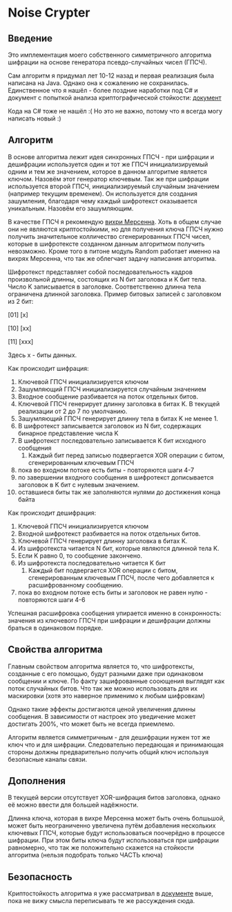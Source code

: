 # Noise Crypter
## Введение
Это имплементация моего собственного симметричного алгоритма шифрации на основе генератора псевдо-случайных чисел (ГПСЧ).

Сам алгоритм я придумал лет 10-12 назад и первая реализация была написана на Java. Однако она к сожалению не сохранилась.
Единственное что я нашёл - более поздние наработки под C# и документ с попыткой анализа криптографической стойкости:
[документ](https://docs.google.com/document/d/1MI2j9nXyF6v-li8H46Dzcm_RTsFH2muz8ekCamvwotg/edit)

Кода на C# тоже не нашёл :( Но это не важно, потому что я всегда могу написать новый :)


## Алгоритм
В основе алгоритма лежит идея синхронных ГПСЧ - при шифрации и дешифрации используется один и тот же ГПСЧ инициализируемый одним и тем же значением, которое в данном алгоритме является ключом. Назовём этот генератор ключевым. Так же при шифрации используется второй ГПСЧ, инициализируемый случайным значением (например текущим временем). Он используется для создания зашумления, благодаря чему каждый шифротекст оказывается уникальным. Назовём его зашумляющим.

В качестве ГПСЧ я рекомендую [вихри Мерсенна](https://ru.wikipedia.org/wiki/%D0%92%D0%B8%D1%85%D1%80%D1%8C_%D0%9C%D0%B5%D1%80%D1%81%D0%B5%D0%BD%D0%BD%D0%B0). Хоть в общем случае они не являются криптостойкими, но для получения ключа ГПСЧ нужно получить значительное колличество сгенерированных ГПСЧ чисел, которые в шифротексте созданном данным алгоритмом получить невозможно.
Кроме того в питоне модуль Random работает именно на вихрях Мерсенна, что так же облегчает задачу написания алгоритма.

Шифротекст представляет собой последовательность кадров произвольной длинны, состоящих из N бит заголовка и K бит тела. Число K записывается в заголовке. Соответственно длинна тела ограничена длинной заголовка.
Пример битовых записей с заголовком из 2 бит:

[01] [x]

[10] [xx]

[11] [xxx]

Здесь x - биты данных.

Как происходит шифрация:
1. Ключевой ГПСЧ инициализируется ключом
2. Зашумляющий ГПСЧ инициализируется случайным значением
3. Входное сообщение разбивается на поток отдельных битов.
4. Ключевой ГПСЧ генерирует длинну заголовка в битах K. В текущей реализации от 2 до 7 по умолчанию.
5. Зашумляющий ГПСЧ генерирует длинну тела в битах K не менее 1.
6. В шифротекст записывается заголовок из N бит, содержащих бинарное представление числа K
7. В шифротекст последовательно записывается K бит исходного сообщения
    1. Каждый бит перед записью подвергается XOR операции с битом, сгенерированным ключевым ГПСЧ
8. пока во входном потоке есть биты - повторяются шаги 4-7
9. по завершении входного сообщения в шифротекст дописывается заголовок в K бит с нулевым значением.
10. оставшиеся биты так же заполняются нулями до достижения конца байта

Как происходит дешифрация:
1. Ключевой ГПСЧ инициализируется ключом
2. Входной шифротекст разбивается на поток отдельных битов.
3. Ключевой ГПСЧ генерирует длинну заголовка в битах K.
4. Из шифротекста читается N бит, которые являются длинной тела K.
5. Если K равно 0, то сообщение закончено.
6. Из шифротекста последовательно читается K бит
    1. Каждый бит подвергается XOR операции с битом, сгенерированным ключевым ГПСЧ, после чего добавляется к расшифрованному сообщению.
7. пока во входном потоке есть биты и заголовок не равен нулю - повторяются шаги 4-6

Успешная расшифровка сообщения упирается именно в сонхронность: значения из ключевого ГПСЧ при шифрации и дешифрации должны браться в одинаковом порядке.


## Свойства алгоритма
Главным свойством алгоритма является то, что шифротексты, созданные с его помощью, будут разными даже при одинаковом сообщении и ключе. По факту зашифрованные сооющения выглядят как поток случайных битов. Что так же можно использовать для их маскировки (хотя это наверное применимо к любым шифровкам)

Однако такие эффекты достигаются ценой увеличения длинны сообщения. В зависимости от настроек это уведичение может достигать 200%, что может быть не всегда приемлемо.

Алгоритм является симметричным - для дешифрации нужен тот же ключ что и для шифрации. Следовательно передающая и принимающая стороны должны предварительно получить общий ключ используя безопасные каналы связи.


## Дополнения
В текущей версии отсутствует XOR-шифрация битов заголовка, однако её можно ввести для большей надёжности.

Длинна ключа, которая в вихре Мерсенна может быть очень болшьшой, может быть неограниченно увеличена путём добавления нескольких ключевых ГПСЧ, которые будут использоваться поочерёдно в процессе шифрации. При этом биты ключа будут использоваться при шифрации равномерно, что так же положительно скажется на стойкости алгоритма (нельзя подобрать только ЧАСТЬ ключа)


## Безопасность
Криптостойкость алгоритма я уже рассматривал в [документе](https://docs.google.com/document/d/1MI2j9nXyF6v-li8H46Dzcm_RTsFH2muz8ekCamvwotg/edit) выше, пока не вижу смысла переписывать те же рассуждения сюда.









